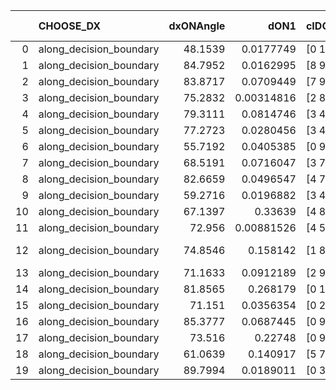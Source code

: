 |    | CHOOSE_DX               |   dxONAngle |       dON1 | cIDON1   |   dON_patch_1 |   nTON |        dON |   dxOFFAngle |       dOFF1 | cIDOFF1   |   dOFF_patch_1 |   nTOFF |        dOFF | SUCCESS   |   nExp |   dual_point_id |   subpoint_time_seconds |   total_execution_time |       logp |      dOFF/dON | Vote dOFF>dON   |
|---:|:------------------------|------------:|-----------:|:---------|--------------:|-------:|-----------:|-------------:|------------:|:----------|---------------:|--------:|------------:|:----------|-------:|----------------:|------------------------:|-----------------------:|-----------:|--------------:|:----------------|
|  0 | along_decision_boundary |     48.1539 | 0.0177749  | [0 1]    |    0.0177749  |      1 | 0.0177749  |      50.5886 | 0.0111789   | [0 1]     |    0.0111789   |       1 | 0.0111789   | False     |      1 |               1 |                 1.1796  |                1.52997 |  0         |   0.628913    | False           |
|  1 | along_decision_boundary |     84.7952 | 0.0162995  | [8 9]    |    0.0162995  |      1 | 0.0162995  |      78.486  | 0.0134749   | [8 9]     |    0.0134749   |       1 | 0.0134749   | False     |      2 |               2 |                 1.30424 |                2.84119 | -0.5       |   0.826705    | False           |
|  2 | along_decision_boundary |     83.8717 | 0.0709449  | [7 9]    |    0.0709449  |      1 | 0.0709449  |      80.579  | 0.0268984   | [7 9]     |    0.0268984   |       1 | 0.0268984   | False     |      3 |               3 |                 1.84444 |                4.69461 | -1         |   0.379146    | False           |
|  3 | along_decision_boundary |     75.2832 | 0.00314816 | [2 8]    |    0.00314816 |      1 | 0.00314816 |      74.4337 | 0.343939    | [2 8]     |    0.343939    |       1 | 0.343939    | True      |      4 |               6 |                 2.46493 |                8.91676 | -1.5       | 109.251       | True            |
|  4 | along_decision_boundary |     79.3111 | 0.0814746  | [3 4]    |    0.0814746  |      1 | 0.0814746  |      73.4625 | 0.0108649   | [3 4]     |    0.0108649   |       1 | 0.0108649   | False     |      5 |              10 |                 2.46278 |               21.5773  | -0.5       |   0.133353    | False           |
|  5 | along_decision_boundary |     77.2723 | 0.0280456  | [3 4]    |    0.0280456  |      1 | 0.0280456  |      79.2801 | 0.407002    | [3 4]     |    0.407002    |       1 | 0.407002    | True      |      6 |              11 |                 5.76286 |               27.3492  | -0.9       |  14.5122      | True            |
|  6 | along_decision_boundary |     55.7192 | 0.0405385  | [0 9]    |    0.0405385  |      1 | 0.0405385  |      67.7171 | 0.268605    | [1 9]     |    0.268605    |       1 | 0.268605    | True      |      7 |              12 |                 3.9892  |               31.3434  | -0.333333  |   6.62591     | True            |
|  7 | along_decision_boundary |     68.5191 | 0.0716047  | [3 7]    |    0.0716047  |      1 | 0.0716047  |      65.9719 | 0.528411    | [3 7]     |    0.528411    |       1 | 0.528411    | True      |      8 |              14 |                 2.51237 |               33.9098  | -0.0714286 |   7.37955     | True            |
|  8 | along_decision_boundary |     82.6659 | 0.0496547  | [4 7]    |    0.0496547  |      1 | 0.0496547  |      76.1941 | 0.2385      | [4 7]     |    0.2385      |       1 | 0.2385      | True      |      9 |              15 |                 4.36263 |               38.2774  | -0         |   4.80318     | True            |
|  9 | along_decision_boundary |     59.2716 | 0.0196882  | [3 4]    |    0.0196882  |      1 | 0.0196882  |      80.6613 | 0.0140497   | [3 4]     |    0.0140497   |       1 | 0.0140497   | False     |     10 |              16 |                 1.21379 |               39.4961  | -0.0555556 |   0.71361     | False           |
| 10 | along_decision_boundary |     67.1397 | 0.33639    | [4 8]    |    0.33639    |      1 | 0.33639    |      72.0185 | 0.00521464  | [4 8]     |    0.00521464  |       1 | 0.00521464  | False     |     11 |              18 |                 3.19663 |               46.1445  | -0         |   0.0155017   | False           |
| 11 | along_decision_boundary |     72.956  | 0.00881526 | [4 5]    |    0.00881526 |      1 | 0.00881526 |      79.3451 | 0.0183756   | [4 5]     |    0.0183756   |       1 | 0.0183756   | True      |     12 |              21 |                 1.61881 |               50.277   | -0.0454545 |   2.08452     | True            |
| 12 | along_decision_boundary |     74.8546 | 0.158142   | [1 8]    |    0.158142   |      1 | 0.158142   |      69.1996 | 6.30696e-05 | [0 8]     |    6.30696e-05 |       1 | 6.30696e-05 | False     |     13 |              27 |                 3.15308 |               56.9645  | -0         |   0.000398817 | False           |
| 13 | along_decision_boundary |     71.1633 | 0.0912189  | [2 9]    |    0.0912189  |      1 | 0.0912189  |      82.5628 | 0.96809     | [2 9]     |    0.96809     |       1 | 0.96809     | True      |     14 |              28 |                 4.79683 |               61.7663  | -0.0384615 |  10.6128      | True            |
| 14 | along_decision_boundary |     81.8565 | 0.268179   | [0 1]    |    0.268179   |      1 | 0.268179   |      76.1866 | 0.0854485   | [0 1]     |    0.0854485   |       1 | 0.0854485   | False     |     15 |              29 |                 2.16684 |               63.9401  | -0         |   0.318625    | False           |
| 15 | along_decision_boundary |     71.151  | 0.0356354  | [0 2]    |    0.0356354  |      1 | 0.0356354  |      83.6907 | 0.185549    | [1 2]     |    0.185549    |       1 | 0.185549    | True      |     16 |              30 |                 3.62656 |               67.5729  | -0.0333333 |   5.20687     | True            |
| 16 | along_decision_boundary |     85.3777 | 0.0687445  | [0 9]    |    0.0687445  |      1 | 0.0687445  |      77.9998 | 0.195611    | [1 9]     |    0.195611    |       1 | 0.195611    | True      |     17 |              36 |                 3.14671 |               75.0365  | -0         |   2.84548     | True            |
| 17 | along_decision_boundary |     73.516  | 0.22748    | [0 9]    |    0.22748    |      1 | 0.22748    |      55.2919 | 0.13767     | [1 9]     |    0.13767     |       1 | 0.13767     | False     |     18 |              37 |                 2.65397 |               77.6964  | -0.0294118 |   0.605195    | False           |
| 18 | along_decision_boundary |     61.0639 | 0.140917   | [5 7]    |    0.140917   |      1 | 0.140917   |      58.8651 | 0.0576102   | [5 7]     |    0.0576102   |       1 | 0.0576102   | False     |     19 |              39 |                 2.79985 |               82.5847  | -0         |   0.408823    | False           |
| 19 | along_decision_boundary |     89.7994 | 0.0189011  | [0 3]    |    0.0189011  |      1 | 0.0189011  |      79.8281 | 0.00555771  | [1 3]     |    0.00555771  |       1 | 0.00555771  | False     |     20 |              41 |                 1.13193 |               83.7598  | -0.0263158 |   0.294041    | False           |